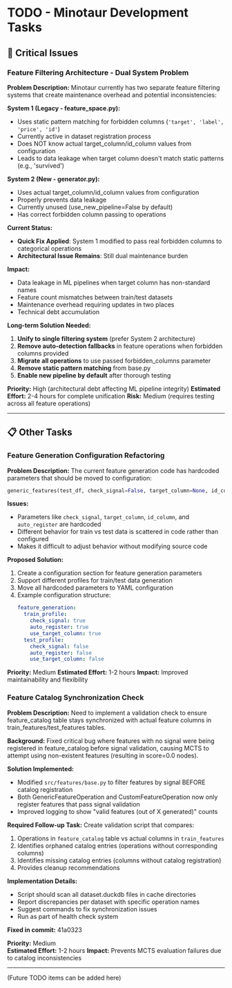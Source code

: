 # TODO - Minotaur Development Tasks

## 🚨 Critical Issues

### Feature Filtering Architecture - Dual System Problem

**Problem Description:**
Minotaur currently has two separate feature filtering systems that create maintenance overhead and potential inconsistencies:

**System 1 (Legacy - feature_space.py):**
- Uses static pattern matching for forbidden columns (`'target', 'label', 'price', 'id'`)
- Currently active in dataset registration process
- Does NOT know actual target_column/id_column values from configuration
- Leads to data leakage when target column doesn't match static patterns (e.g., 'survived')

**System 2 (New - generator.py):**
- Uses actual target_column/id_column values from configuration
- Properly prevents data leakage
- Currently unused (use_new_pipeline=False by default)
- Has correct forbidden column passing to operations

**Current Status:**
- **Quick Fix Applied**: System 1 modified to pass real forbidden columns to categorical operations
- **Architectural Issue Remains**: Still dual maintenance burden

**Impact:**
- Data leakage in ML pipelines when target column has non-standard names
- Feature count mismatches between train/test datasets
- Maintenance overhead requiring updates in two places
- Technical debt accumulation

**Long-term Solution Needed:**
1. **Unify to single filtering system** (prefer System 2 architecture)
2. **Remove auto-detection fallbacks** in feature operations when forbidden columns provided
3. **Migrate all operations** to use passed forbidden_columns parameter
4. **Remove static pattern matching** from base.py
5. **Enable new pipeline by default** after thorough testing

**Priority:** High (architectural debt affecting ML pipeline integrity)
**Estimated Effort:** 2-4 hours for complete unification
**Risk:** Medium (requires testing across all feature operations)

---

## 📋 Other Tasks

### Feature Generation Configuration Refactoring

**Problem Description:**
The current feature generation code has hardcoded parameters that should be moved to configuration:

```python
generic_features(test_df, check_signal=False, target_column=None, id_column=id_column, auto_register=False)
```

**Issues:**
- Parameters like `check_signal`, `target_column`, `id_column`, and `auto_register` are hardcoded
- Different behavior for train vs test data is scattered in code rather than configured
- Makes it difficult to adjust behavior without modifying source code

**Proposed Solution:**
1. Create a configuration section for feature generation parameters
2. Support different profiles for train/test data generation
3. Move all hardcoded parameters to YAML configuration
4. Example configuration structure:
   ```yaml
   feature_generation:
     train_profile:
       check_signal: true
       auto_register: true
       use_target_column: true
     test_profile:
       check_signal: false
       auto_register: false
       use_target_column: false
   ```

**Priority:** Medium
**Estimated Effort:** 1-2 hours
**Impact:** Improved maintainability and flexibility

### Feature Catalog Synchronization Check

**Problem Description:**
Need to implement a validation check to ensure feature_catalog table stays synchronized with actual feature columns in train_features/test_features tables.

**Background:**
Fixed critical bug where features with no signal were being registered in feature_catalog before signal validation, causing MCTS to attempt using non-existent features (resulting in score=0.0 nodes).

**Solution Implemented:**
- Modified `src/features/base.py` to filter features by signal BEFORE catalog registration
- Both GenericFeatureOperation and CustomFeatureOperation now only register features that pass signal validation
- Improved logging to show "valid features (out of X generated)" counts

**Required Follow-up Task:**
Create validation script that compares:
1. Operations in `feature_catalog` table vs actual columns in `train_features`
2. Identifies orphaned catalog entries (operations without corresponding columns)  
3. Identifies missing catalog entries (columns without catalog registration)
4. Provides cleanup recommendations

**Implementation Details:**
- Script should scan all dataset.duckdb files in cache directories
- Report discrepancies per dataset with specific operation names
- Suggest commands to fix synchronization issues
- Run as part of health check system

**Fixed in commit:** 41a0323

**Priority:** Medium  
**Estimated Effort:** 1-2 hours
**Impact:** Prevents MCTS evaluation failures due to catalog inconsistencies

---

(Future TODO items can be added here)
